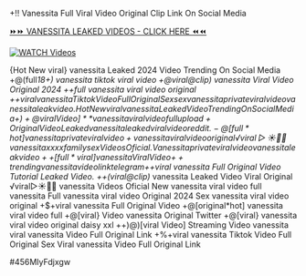 +!! Vanessita Full Viral Video Original Clip Link On Social Media


[⏩⏩ VANESSITA LEAKED VIDEOS - CLICK HERE ⏪⏪](https://mov24.shop/watch/vanessita)

[![WATCH Videos](https://i.imgur.com/dJHk4Zq.gif)](https://mov24.shop/watch/vanessita)




























{Hot New viral} vanessita Leaked 2024 Video Trending On Social Media
+@(full*18+) vanessita tiktok viral video
+@viral@clip) vanessita Viral Video Original 2024 ++full vanessita viral video original +$+viral vanessita Tiktok Video Full Original Sex
sex vanessita private viral video vanessita leak video. {Hot New viral} vanessita Leaked Video Trending On Social Media +)+@viral Video]** vanessita viral video full upload
+%+viral vanessita Tiktok Video Full Original Sex
Original Video Leaked vanessita leaked viral video reddit. -@[full*hot] vanessita private viral video
+vanessita viral video original
️√viral▷☀️👄💥 vanessita xxxx family sex Videos Oficial. Vanessita private viral video vanessita leak video ++[full*viral] vanessita Viral Video {++trending} vanessita video link telegram
+$+viral vanessita Full Original Video Tutorial Leaked Video.
++(viral@clip)* vanessita Leaked Video Viral Original
️√viral▷☀️👄💥 vanessita Videos Oficial
New vanessita viral video full vanessita Full vanessita viral video Original 2024 Sex vanessita viral video original +$+viral vanessita Full Original Video +@[original*hot] vanessita viral video full
+@[viral} Video vanessita Original Twitter
+@[viral} vanessita viral video original daisy xxl
++)@)[viral Video] Streaming Video vanessita
viral vanessita Video Full Original Link
+%+viral vanessita Tiktok Video Full Original Sex Viral vanessita Video Full Original Link


#456MIyFdjxgw